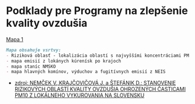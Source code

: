 
# Podklady pre Programy na zlepšenie kvality ovzdušia 



[Mapa 1](orko_tif.html)

```markdown
Mapa obsahuje vsrtvy:
- Riziková oblasť - lokalizácia oblastí s najvyššími koncentráciami PM podľa troch metodík *
- mapa emisií z lokánych kúrenísk po krajoch
- mapa staníc NMSKO
- mapa hlavných komínov, výduchov a fugitívnych emisií z NEIS 
```
* [zdroj: NEMČEK V.,KRAJČOVIČOVÁ J. a ŠTEFÁNIK D.: STANOVENIE RIZIKOVÝCH OBLASTÍ  KVALITY OVZDUŠIA OHROZENÝCH ČASTICAMI PM10 Z LOKÁLNEHO VYKUROVANIA NA SLOVENSKU](http://www.shmu.sk/File/ExtraFiles/MET_CASOPIS/MC_2020-1.pdf)
